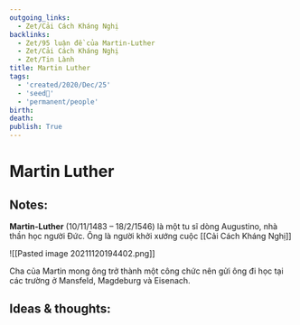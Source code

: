 ```yaml
---
outgoing_links:
  - Zet/Cải Cách Kháng Nghị
backlinks:
  - Zet/95 luận đề của Martin-Luther
  - Zet/Cải Cách Kháng Nghị
  - Zet/Tin Lành
title: Martin Luther
tags:
  - 'created/2020/Dec/25'
  - 'seed🥜'
  - 'permanent/people'
birth: 
death: 
publish: True
---
```

# Martin Luther

## Notes:
**Martin-Luther** (10/11/1483 – 18/2/1546) là một tu sĩ dòng Augustino, nhà thần học người Đức. Ông là người khởi xướng cuộc [[Cải Cách Kháng Nghị]] 

![[Pasted image 20211120194402.png]]

Cha của Martin mong ông trở thành một công chức nên gửi ông đi học tại các trường ở Mansfeld, Magdeburg và Eisenach.

## Ideas & thoughts:



